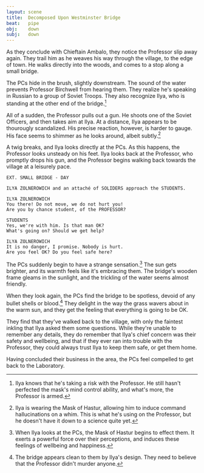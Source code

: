 ```yaml
---
layout: scene
title:  Decomposed Upon Westminster Bridge
beat:   pipe
obj:    down
subj:   down
---
```



As they conclude with Chieftain Ambalo, they notice the Professor slip away again.
They trail him as he weaves his way through the village, to the edge of town.
He walks directly into the woods, and comes to a stop along a small bridge.

The PCs hide in the brush, slightly downstream.
The sound of the water prevents Professor Birchwell from hearing them.
They realize he's speaking in Russian to a group of Soviet Troops.
They also recognize Ilya, who is standing at the other end of the bridge.[^safe]

[^safe]:
    Ilya knows that he's taking a risk with the Professor.
    He still hasn't perfected the mask's mind control ability,
    and what's more, the Professor is armed.

All of a sudden, the Professor pulls out a gun.
He shoots one of the Soviet Officers, and then takes aim at Ilya.
At a distance, Ilya appears to be thourougly scandalized.
His precise reaction, however, is harder to gauge.
His face seems to shimmer as he looks around, albeit subtly.[^mask]

[^mask]:
    Ilya is wearing the Mask of Hastur,
    allowing him to induce command hallucinations on a whim.
    This is what he's using on the Professor,
    but he doesn't have it down to a science quite yet.


A twig breaks, and Ilya looks directly at the PCs.
As this happens, the Professor looks unsteady on his feet.
Ilya looks back at the Professor, who promptly drops his gun,
and the Professor begins walking back towards the village at a leisurely pace.


~~~
EXT. SMALL BRIDGE - DAY

ILYA ZOLNEROWICH and an attaché of SOLIDERS approach the STUDENTS.

ILYA ZOLNEROWICH
You there! Do not move, we do not hurt you!
Are you by chance student, of the PROFESSOR?

STUDENTS
Yes, we're with him. Is that man OK?
What's going on? Should we get help?

ILYA ZOLNEROWICH
It is no danger, I promise. Nobody is hurt.
Are you feel OK? Do you feel safe here?
~~~


The PCs suddenly begin to have a strange sensation.[^feel]
The sun gets brighter, and its warmth feels like it's embracing them.
The bridge's wooden frame gleams in the sunlight,
and the trickling of the water seems almost friendly.

[^feel]:
    When Ilya looks at the PCs, the Mask of Hastur begins to effect them.
    It exerts a powerful force over their perceptions,
    and induces these feelings of wellbeing and happiness.

When they look again, the PCs find the bridge to be spotless,
devoid of any bullet shells or blood.[^bridge]
They delight in the way the grass wavers about in the warm sun,
and they get the feeling that everything is going to be OK.

[^bridge]:
    The bridge appears clean to them by Ilya's design.
    They need to believe that the Professor didn't murder anyone.

They find that they've walked back to the village,
with only the faintest inkling that Ilya asked them some questions.
While they're unable to remember any details,
they do remember that Ilya's chief concern was their safety and wellbeing,
and that if they ever ran into trouble with the Professor,
they could always trust Ilya to keep them safe, or get them home.

Having concluded their business in the area,
the PCs feel compelled to get back to the Laboratory.









